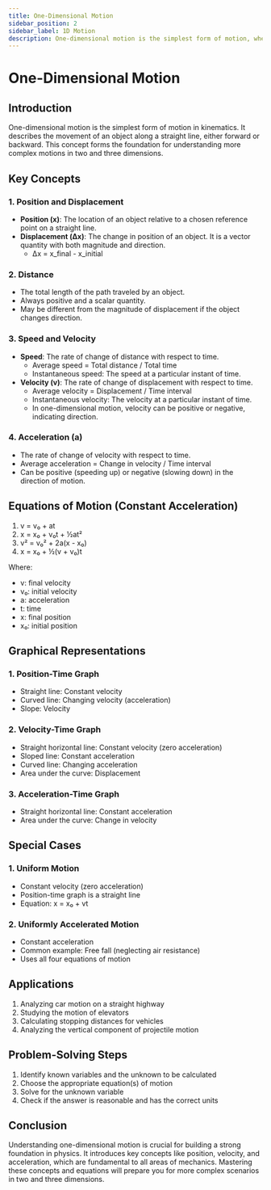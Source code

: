 ```yaml
---
title: One-Dimensional Motion
sidebar_position: 2
sidebar_label: 1D Motion
description: One-dimensional motion is the simplest form of motion, where an object moves along a straight line.
---
```


# One-Dimensional Motion

## Introduction

One-dimensional motion is the simplest form of motion in kinematics. It describes the movement of an object along a straight line, either forward or backward. This concept forms the foundation for understanding more complex motions in two and three dimensions.

## Key Concepts

### 1. Position and Displacement

-   **Position (x)**: The location of an object relative to a chosen reference point on a straight line.
-   **Displacement (Δx)**: The change in position of an object. It is a vector quantity with both magnitude and direction.
    -   Δx = x_final - x_initial

### 2. Distance

-   The total length of the path traveled by an object.
-   Always positive and a scalar quantity.
-   May be different from the magnitude of displacement if the object changes direction.

### 3. Speed and Velocity

-   **Speed**: The rate of change of distance with respect to time.
    -   Average speed = Total distance / Total time
    -   Instantaneous speed: The speed at a particular instant of time.
-   **Velocity (v)**: The rate of change of displacement with respect to time.
    -   Average velocity = Displacement / Time interval
    -   Instantaneous velocity: The velocity at a particular instant of time.
    -   In one-dimensional motion, velocity can be positive or negative, indicating direction.

### 4. Acceleration (a)

-   The rate of change of velocity with respect to time.
-   Average acceleration = Change in velocity / Time interval
-   Can be positive (speeding up) or negative (slowing down) in the direction of motion.

## Equations of Motion (Constant Acceleration)

1. v = v₀ + at
2. x = x₀ + v₀t + ½at²
3. v² = v₀² + 2a(x - x₀)
4. x = x₀ + ½(v + v₀)t

Where:

-   v: final velocity
-   v₀: initial velocity
-   a: acceleration
-   t: time
-   x: final position
-   x₀: initial position

## Graphical Representations

### 1. Position-Time Graph

-   Straight line: Constant velocity
-   Curved line: Changing velocity (acceleration)
-   Slope: Velocity

### 2. Velocity-Time Graph

-   Straight horizontal line: Constant velocity (zero acceleration)
-   Sloped line: Constant acceleration
-   Curved line: Changing acceleration
-   Area under the curve: Displacement

### 3. Acceleration-Time Graph

-   Straight horizontal line: Constant acceleration
-   Area under the curve: Change in velocity

## Special Cases

### 1. Uniform Motion

-   Constant velocity (zero acceleration)
-   Position-time graph is a straight line
-   Equation: x = x₀ + vt

### 2. Uniformly Accelerated Motion

-   Constant acceleration
-   Common example: Free fall (neglecting air resistance)
-   Uses all four equations of motion

## Applications

1. Analyzing car motion on a straight highway
2. Studying the motion of elevators
3. Calculating stopping distances for vehicles
4. Analyzing the vertical component of projectile motion

## Problem-Solving Steps

1. Identify known variables and the unknown to be calculated
2. Choose the appropriate equation(s) of motion
3. Solve for the unknown variable
4. Check if the answer is reasonable and has the correct units

## Conclusion

Understanding one-dimensional motion is crucial for building a strong foundation in physics. It introduces key concepts like position, velocity, and acceleration, which are fundamental to all areas of mechanics. Mastering these concepts and equations will prepare you for more complex scenarios in two and three dimensions.
